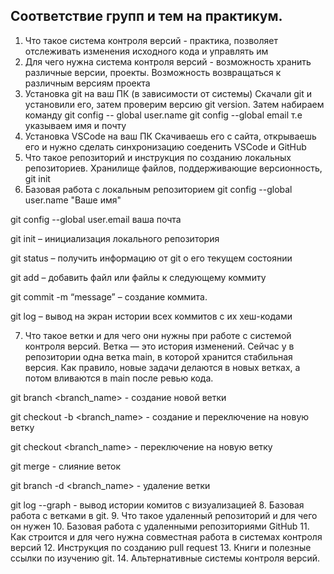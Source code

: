 ## Соответствие групп и тем на практикум.

1. Что такое система контроля версий - практика, позволяет отслеживать изменения исходного кода и управлять им
2. Для чего нужна система контроля версий - возможность хранить различные версии, проекты. Возможность возвращаться к различным версиям проекта
3. Установка git на ваш ПК (в зависимости от системы)
Скачали git и установили его, затем проверим версию git version.
Затем набираем команду git config -- global user.name
git config --global email т.е указываем имя и почту
4. Установка VSCode на ваш ПК
Скачиваешь его с сайта, открываешь его и нужно сделать синхронизацию соеденить VSCode и GitHub
5. Что такое репозиторий и инструкция по созданию локальных репозиториев.
Хранилище файлов, поддерживающие версионность, git init
6. Базовая работа с локальным репозиторием
git config --global user.name "Ваше имя"

git config --global user.email ваша почта

git init – инициализация локального репозитория

git status – получить информацию от git о его текущем состоянии

git add – добавить файл или файлы к следующему коммиту

git commit -m “message” – создание коммита.

git log – вывод на экран истории всех коммитов с их хеш-кодами

7. Что такое ветки и для чего они нужны при работе с системой контроля версий.
Ветка — это история изменений.
Сейчас у в репозитории одна ветка main, в которой хранится стабильная версия. Как правило, новые задачи делаются в новых ветках, а потом вливаются в main после ревью кода.

git branch <branch_name> - создание новой ветки

git checkout -b <branch_name> - создание и переключение на новую ветку

git checkout <branch_name> - переключение на новую ветку

git merge - слияние веток

git branch -d <branch_name> - удаление ветки

git log --graph - вывод истории комитов с визуализацией
8. Базовая работа с ветками в git.
9. Что такое удаленный репозиторий и для чего он нужен
10. Базовая работа с удаленными репозиториями GitHub
11. Как строится и для чего нужна совместная работа в системах контроля версий
12. Инструкция по созданию pull request
13. Книги и полезные ссылки по изучению git.
14. Альтернативные системы контроля версий.